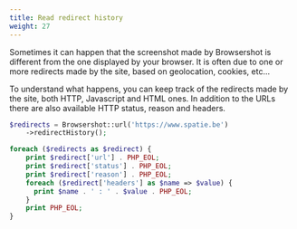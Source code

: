 ```yaml
---
title: Read redirect history
weight: 27
---
```


Sometimes it can happen that the screenshot made by Browsershot is different from the one displayed by your browser.
It is often due to one or more redirects made by the site, based on geolocation, cookies, etc...

To understand what happens, you can keep track of the redirects made by the site, both HTTP, Javascript and HTML ones.
In addition to the URLs there are also available HTTP status, reason and headers.

```php
$redirects = Browsershot::url('https://www.spatie.be')
    ->redirectHistory();

foreach ($redirects as $redirect) {
    print $redirect['url'] . PHP_EOL;
    print $redirect['status'] . PHP_EOL;
    print $redirect['reason'] . PHP_EOL;
    foreach ($redirect['headers'] as $name => $value) {
      print $name . ' : ' . $value . PHP_EOL;
    }
    print PHP_EOL;
}
```